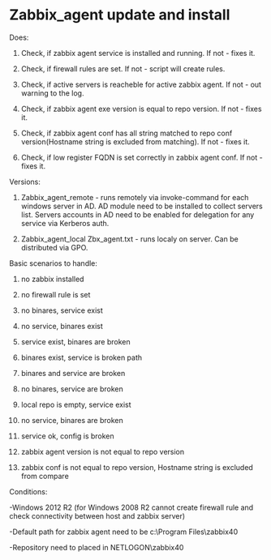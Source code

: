 # Zabbix_agent update and install
 
 
Does: 


1. Check, if zabbix agent service is installed and running. If not - fixes it.

2. Check, if firewall rules are set. If not - script will create rules.

3. Check, if active servers is reacheble for active zabbix agent. If not - out warning to the log.

4. Check, if zabbix agent exe version is equal to repo version. If not - fixes it.

5. Check, if zabbix agent conf has all string matched to repo conf version(Hostname string is excluded from matching). If not - fixes it.

6. Check, if low register FQDN is set correctly in zabbix agent conf. If not - fixes it.


Versions:


1. Zabbix_agent_remote - runs remotely via invoke-command for each windows server in AD. AD module need to be installed to collect servers list. Servers accounts in AD need to be enabled for delegation for any service via Kerberos auth. 

2. Zabbix_agent_local Zbx_agent.txt - runs localy on server. Can be distributed via GPO.


Basic scenarios to handle:


1. no zabbix installed

2. no firewall rule is set

3. no binares, service exist

4. no service, binares exist

5. service exist, binares are broken

6. binares exist, service is broken path

7. binares and service are broken

8. no binares, service are broken

9. local repo is empty, service exist

10. no service, binares are broken

11. service ok, config is broken

12. zabbix agent version is not equal to repo version

13. zabbix conf is not equal to repo version, Hostname string is excluded from compare


Conditions:


-Windows 2012 R2 (for Windows 2008 R2 cannot create firewall rule and check connectivity between host and zabbix server)

-Default path for zabbix agent need to be c:\Program Files\zabbix40

-Repository need to placed in NETLOGON\zabbix40

